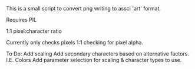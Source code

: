 This is a small script to convert png writing to assci 'art' format.

Requires PIL

1:1 pixel:character ratio

Currently only checks pixels 1:1 checking for pixel alpha.

To Do:
Add scaling
Add secondary characters based on alternative factors. I.E. Colors
Add parameter selection for scaling & character types to use.
